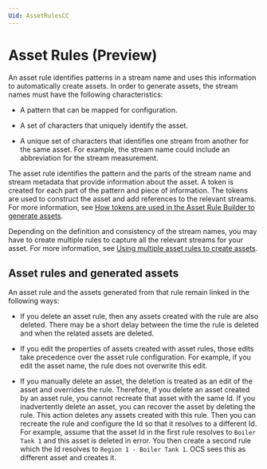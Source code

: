 ```yaml
---
Uid: AssetRulesCC
---
```


# Asset Rules (Preview)

An asset rule identifies patterns in a stream name and uses this information to automatically create assets. In order to generate assets, the stream names must have the following characteristics:

- A pattern that can be mapped for configuration.

- A set of characters that uniquely identify the asset.

- A unique set of characters that identifies one stream from another for the same asset. For example, the stream name could include an abbreviation for the stream measurement. 

The asset rule identifies the pattern and the parts of the stream name and stream metadata that provide information about the asset. A token is created for each part of the pattern and piece of information. The tokens are used to construct the asset and add references to the relevant streams. For more information, see [How tokens are used in the Asset Rule Builder to generate assets](xref:TokensGenerateAssets).

Depending on the definition and consistency of the stream names, you may have to create multiple rules to capture all the relevant streams for your asset. For more information, see [Using multiple asset rules to create assets](xref:UsingMultipleRules).

## Asset rules and generated assets

An asset rule and the assets generated from that rule remain linked in the following ways:

- If you delete an asset rule, then any assets created with the rule are also deleted. There may be a short delay between the time the rule is deleted and when the related assets are deleted. 

- If you edit the properties of assets created with asset rules, those edits take precedence over the asset rule configuration. For example, if you edit the asset name, the rule does not overwrite this edit.

- If you manually delete an asset, the deletion is treated as an edit of the asset and overrides the rule. Therefore, if you delete an asset created by an asset rule, you cannot recreate that asset with the same Id. If you inadvertently delete an asset, you can recover the asset by deleting the rule. This action deletes any assets created with this rule. Then you can recreate the rule and configure the Id so that it resolves to a different Id. For example, assume that the asset Id in the first rule resolves to `Boiler Tank 1` and this asset is deleted in error. You then create a second rule which the Id resolves to `Region 1 - Boiler Tank 1`. OCS sees this as different asset and creates it. 
